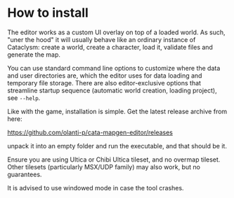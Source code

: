 # How to install

The editor works as a custom UI overlay on top of a loaded world.
As such, "uner the hood" it will usually behave like an ordinary instance of Cataclysm:
create a world, create a character, load it, validate files and generate the map.

You can use standard command line options to customize where the data and user directories are,
which the editor uses for data loading and temporary file storage. There are also editor-exclusive
options that streamline startup sequence (automatic world creation, loading project), see `--help`.

Like with the game, installation is simple. Get the latest release archive from here:

https://github.com/olanti-p/cata-mapgen-editor/releases

unpack it into an empty folder and run the executable, and that should be it.

Ensure you are using Ultica or Chibi Ultica tileset, and no overmap tileset.
Other tilesets (particularly MSX/UDP family) may also work, but no guarantees.

It is advised to use windowed mode in case the tool crashes.
